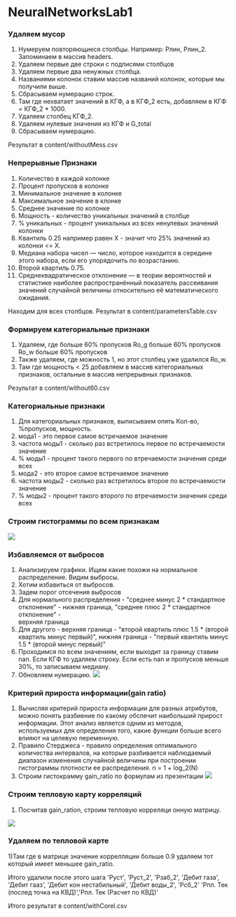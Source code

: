 # NeuralNetworksLab1

### Удаляем мусор
1) Нумеруем повторяющиеся столбцы. Например:
Рлин, Рлин_2. Запоминаем в массив headers.
2) Удаляем первые две строки с подписями
столбцов
3) Удаляем первые два ненужных столбца.
4) Названиями колонок ставим массив
названий колонок, которые мы получили выше.
5) Сбрасываем нумерацию строк.
6) Там где нехватает значений в КГФ, а в КГФ_2
есть, добавляем в КГФ = КГФ_2 * 1000.
7) Удаляем столбец КГФ_2.
8) Удаляем нулевые значения из КГФ и G_total
9) Сбрасываем нумерацию.

Результат в content/withoutMess.csv

### Непрерывные Признаки
1) Количество в каждой колонке
2) Процент пропусков в колонке
3) Минимальное значение в колонке
4) Максимальное значение в клонке
5) Среднее значение по колонке
6) Мощность - количество уникальных 
значений в столбце
7) % уникальных - процент уникальных из всех
ненулевых значений колонки
8) Квантиль 0.25 например равен Х - значит 
что 25% значений из колонки <= Х.
9) Медиана набора чисел — число, которое
находится в середине этого набора, если 
его упорядочить по возрастанию.
10) Второй квартиль 0.75.
11) Среднеквадратическое отклонение — в 
теории вероятностей и статистике наиболее 
распространённый показатель рассеивания 
значений случайной величины относительно
её математического ожидания. 

Находим для всех столбцов. Результат в content/parametersTable.csv

### Формируем категориальные признаки
1) Удаляем, где больше 60% пропусков
Ro_g  больше 60% пропусков
Ro_w  больше 60% пропусков
2) Также удаляем, где можность 1, но этот
столбец уже удалился Ro_w.
3) Там где мощность < 25 добавляем в 
массив категориальных признаков,
остальные в массив непрерывных признаков.

Результат в content/without60.csv

### Категориальные признаки
1) Для категориальных признаков, выписываем 
опять Кол-во, %пропусков, мощность.
2) мода1 - это первое самое встречаемое значение
3) частота моды1 - сколько раз встретилось 
первое по встречаемости значение
4) % моды1 - процент такого первого по 
втречаемости значения среди всех
5) мода2 - это второе самое встречаемое значение
6) частота моды2 - сколько раз встретилось 
второе по встречаемости значение
7) % моды2 - процент такого второго по 
втречаемости значения среди всех

### Строим гистограммы по всем признакам
![](content/hist.png)

### Избавляемся от выбросов
1) Анализируем графики. Ищем какие похожи на 
нормальное распределение. Видим выбросы.
2) Хотим избавиться от выбросов.
3) Задем порог отсечения выбросов
4) Для нормального распределения - "среднее минус
2 * стандартное отклонение" - нижняя граница,
"среднее плюс 2 * стандартное отклонение" -  
верхняя граница
5) Для другого - верхняя граница - "второй квартиль
плюс 1.5 * (второй квартиль минус первый)", нижняя
граница - "первый квантиль минус 1.5 * (второй 
минус первый)" 
6) Проходимся по всем значениям, если выходит за
границу ставим nan. Если КГФ то удаляем строку.
Если есть nan и пропусков меньше 30%, то записываем
медиану.
7) Обновляем нумерацию.
![](content/hist2.png)

### Критерий прироста информации(gain ratio)
1) Вычисляя критерий прироста информации для 
разных атрибутов, можно понять разбиение по какому
обспечит наибольший прирост информации.  Этот анализ
является одним из методов, используемых для 
определения того, какие функции больше всего влияют
на целевую переменную.
2) Правило Стерджеса - правило определения
оптимального количества интервалов, на которые 
разбивается наблюдаемый диапазон изменения
случайной величины при построении гистограммы
плотности ее распределения. n = 1 + log_2(N)
3) Строим гистокрамму gain_ratio по формулам из презентации
![](content/hist3.png)

### Строим тепловую карту корреляций
1) Посчитав gain_ration, строим тепловую корреляци
онную матрицу. 

![](content/corrMatrix.png)

### Удаляем по тепловой карте
1)Там где в матрице значение 
коррелляции больше 0.9 удаляем тот который имеет
меньшее gain_ratio.

Итого удалили после этого шага 'Руст', 'Руст_2', 'Рзаб_2', 'Дебит газа', 'Дебит гааз', 'Дебит кон нестабильный', 'Дебит воды_2', 'Pсб_2' 'Рпл. Тек (послед точка на КВД)','Рпл. Тек (Расчет по КВД)'

Итого результат в content/withCorel.csv
